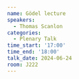 ```yaml
---
name: Gödel lecture
speakers:
  - Thomas Scanlon
categories:
  - Plenary Talk
time_start: '17:00'
time_end: '18:00'
talk_date: 2024-06-24
room: J222
---
```


